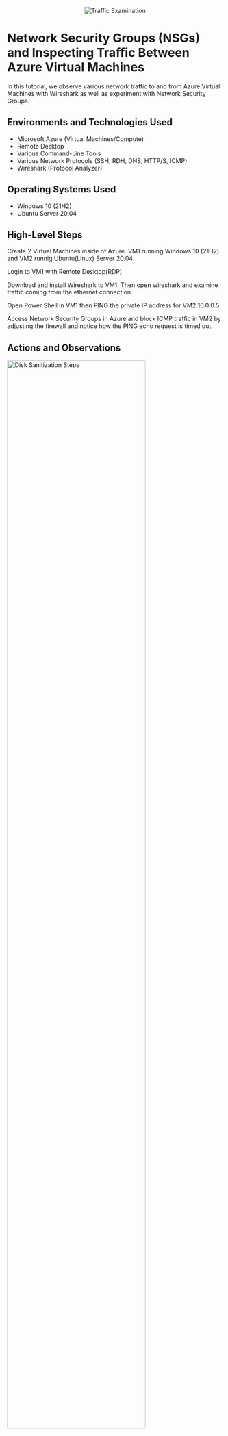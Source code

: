 <p align="center">
<img src="https://i.imgur.com/Ua7udoS.png" alt="Traffic Examination"/>
</p>

<h1>Network Security Groups (NSGs) and Inspecting Traffic Between Azure Virtual Machines</h1>
In this tutorial, we observe various network traffic to and from Azure Virtual Machines with Wireshark as well as experiment with Network Security Groups. <br />




<h2>Environments and Technologies Used</h2>

- Microsoft Azure (Virtual Machines/Compute)
- Remote Desktop
- Various Command-Line Tools
- Various Network Protocols (SSH, RDH, DNS, HTTP/S, ICMP)
- Wireshark (Protocol Analyzer)

<h2>Operating Systems Used </h2>

- Windows 10 (21H2)
- Ubuntu Server 20.04

<h2>High-Level Steps</h2> 

Create 2 Virtual Machines inside of Azure. VM1 running Windows 10 (21H2) and VM2 runnig Ubuntu(Linux) Server 20.04 

Login to VM1 with Remote Desktop(RDP)

Download and install Wireshark to VM1. Then open wireshark and examine traffic coming from the ethernet connection.

Open Power Shell in VM1 then PING the private IP address for VM2 10.0.0.5

Access Network Security Groups in Azure and block ICMP traffic in VM2 by adjusting the firewall and notice how the PING echo request is timed out.




<h2>Actions and Observations</h2>

<p>
<img src="https://i.imgur.com/vvKdlIw.png" height="80%" width="80%" alt="Disk Sanitization Steps"/>
</p>
<p>
Create 2 Virtual Machines inside of Azure. VM1 running Windows 10 (21H2) and VM2 runnig Ubuntu(Linux) Server 20.04
</p>
<br />

<p>
<img src="https://i.imgur.com/nhET0WJ.png" height="80%" width="80%" alt="Disk Sanitization Steps"/>
</p>
<p>
Login to VM1 with Remote Desktop(RDP)
</p>
<br />

<p>
<img src="https://i.imgur.com/o2dmlsu.png" height="80%" width="80%" alt="Disk Sanitization Steps"/>
</p>
<p>
</p>
<br />

<p>
<img src="https://i.imgur.com/DE4eNER.png" height="80%" width="80%" alt="Disk Sanitization Steps"/>
</p>
<p>

   
</p>
<br />

<p>
<img src="https://i.imgur.com/JKPWX93.png" height="80%" width="80%" alt="Disk Sanitization Steps"/>
</p>
<p>

  
 Download and install Wireshark to VM1. Then open wireshark and examine traffic coming from the ethernet connection.
   
</p>
<br />


<p>
<img src="https://i.imgur.com/4cHl1YK.png" height="80%" width="80%" alt="Disk Sanitization Steps"/>
</p>
<p>

   
</p>
<br />

<p>
<img src="https://i.imgur.com/9LByHfl.png" height="80%" width="80%" alt="Disk Sanitization Steps"/>
</p>
<p>

  
 Open Power Shell in VM1 then PING run a continous Ping to the private IP address for VM2 10.0.0.5 
   
</p>
<br />


<p>
<img src="https://i.imgur.com/awBZM1G.png" height="80%" width="80%" alt="Disk Sanitization Steps"/>
</p>
<p>
   
</p>
<br />


<p>
<img src="https://i.imgur.com/R5IY1iQ.png" height="80%" width="80%" alt="Disk Sanitization Steps"/>
</p>
<p>

Access Network Security Groups in Azure and block ICMP traffic in VM2 by adjusting the firewall and notice how the PING echo request is timed out.
   
</p>
<br />



